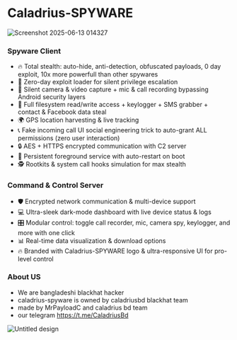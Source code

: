 # Caladrius-SPYWARE
![Screenshot 2025-06-13 014327](https://github.com/user-attachments/assets/9ffc655e-e415-4c1d-b8f4-67822c7ccea5)



### Spyware Client
- 🔥 Total stealth: auto-hide, anti-detection, obfuscated payloads, 0 day exploit, 10x more powerfull than other spywares  
- 🎯 Zero-day exploit loader for silent privilege escalation 
- 🎥 Silent camera & video capture + mic & call recording bypassing Android security layers  
- 📱 Full filesystem read/write access + keylogger + SMS grabber + contact & Facebook data steal  
- 🌍 GPS location harvesting & live tracking  
- 📞 Fake incoming call UI social engineering trick to auto-grant ALL permissions (zero user interaction)  
- 🔒 AES + HTTPS encrypted communication with C2 server  
- 🚀 Persistent foreground service with auto-restart on boot  
- 🕵️ Rootkits & system call hooks simulation for max stealth

### Command & Control Server
- 🛡️ Encrypted network communication & multi-device support  
- 💻 Ultra-sleek dark-mode dashboard with live device status & logs  
- 🎛️ Modular control: toggle call recorder, mic, camera spy, keylogger, and more with one click  
- 📊 Real-time data visualization & download options  
- 🔥 Branded with Caladrius-SPYWARE logo & ultra-responsive UI for pro-level control  

### About US
- We are bangladeshi blackhat hacker
- caladrius-spyware is owned by caladriusbd blackhat team
- made by MrPayloadC
 and caladrius bd team
- our telegram https://t.me/CaladriusBd


![Untitled design](https://github.com/user-attachments/assets/50932016-c65e-4ec2-80c2-27e9ca374468)





